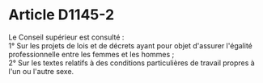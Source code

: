 # Article D1145-2

  
Le Conseil supérieur est consulté :   
1° Sur les projets de lois et de décrets ayant pour objet d'assurer l'égalité professionnelle entre les femmes et les hommes ;   
2° Sur les textes relatifs à des conditions particulières de travail propres à l'un ou l'autre sexe.